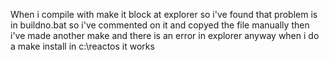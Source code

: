 When i compile with make it block at explorer
so i've found that problem is in buildno.bat so i've commented on it and copyed the file manually
then i've made another make and there is an error in explorer
anyway
when i do a make install in c:\reactos it works
